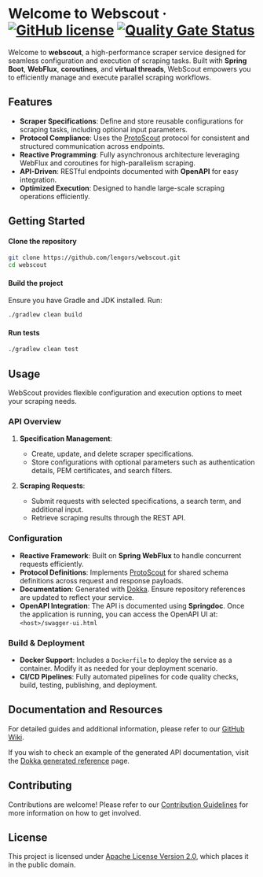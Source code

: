 # Welcome to Webscout &middot; [![GitHub license](https://img.shields.io/github/license/lengors/webscout?color=blue)](https://github.com/lengors/webscout/blob/main/LICENSE) [![Quality Gate Status](https://sonarcloud.io/api/project_badges/measure?project=lengors_webscout&metric=alert_status)](https://sonarcloud.io/summary/new_code?id=lengors_webscout)

Welcome to **webscout**, a high-performance scraper service designed for seamless configuration and execution of scraping tasks. Built with **Spring Boot**, **WebFlux**, **coroutines**, and **virtual threads**, WebScout empowers you to efficiently manage and execute parallel scraping workflows.

## Features

- **Scraper Specifications**: Define and store reusable configurations for scraping tasks, including optional input parameters.
- **Protocol Compliance**: Uses the [ProtoScout](https://github.com/lengors/protoscout-pojos) protocol for consistent and structured communication across endpoints.
- **Reactive Programming**: Fully asynchronous architecture leveraging WebFlux and coroutines for high-parallelism scraping.
- **API-Driven**: RESTful endpoints documented with **OpenAPI** for easy integration.
- **Optimized Execution**: Designed to handle large-scale scraping operations efficiently.

## Getting Started

#### Clone the repository

```bash
git clone https://github.com/lengors/webscout.git
cd webscout
```

#### Build the project

Ensure you have Gradle and JDK installed. Run:

```bash
./gradlew clean build
```

#### Run tests

```bash
./gradlew clean test
```

## Usage

WebScout provides flexible configuration and execution options to meet your scraping needs.

### API Overview

1. **Specification Management**:
    - Create, update, and delete scraper specifications.
    - Store configurations with optional parameters such as authentication details, PEM certificates, and search filters.

2. **Scraping Requests**:
    - Submit requests with selected specifications, a search term, and additional input.
    - Retrieve scraping results through the REST API.

### Configuration

- **Reactive Framework**: Built on **Spring WebFlux** to handle concurrent requests efficiently.
- **Protocol Definitions**: Implements [ProtoScout](https://github.com/lengors/protoscout-pojos) for shared schema definitions across request and response payloads.
- **Documentation**: Generated with [Dokka](https://kotlinlang.org/docs/dokka-introduction.html). Ensure repository references are updated to reflect your service.
- **OpenAPI Integration**: The API is documented using **Springdoc**. Once the application is running, you can access the OpenAPI UI at: `<host>/swagger-ui.html`

### Build & Deployment

- **Docker Support**: Includes a `Dockerfile` to deploy the service as a container. Modify it as needed for your deployment scenario.
- **CI/CD Pipelines**: Fully automated pipelines for code quality checks, build, testing, publishing, and deployment.

## Documentation and Resources

For detailed guides and additional information, please refer to
our [GitHub Wiki](https://github.com/lengors/webscout/wiki).

If you wish to check an example of the generated API documentation, visit
the [Dokka generated reference](https://lengors.github.io/webscout) page.

## Contributing

Contributions are welcome! Please refer to our [Contribution Guidelines](./CONTRIBUTING.md) for more information on how
to get involved.

## License

This project is licensed under [Apache License Version 2.0](./LICENSE), which places it in the public domain.